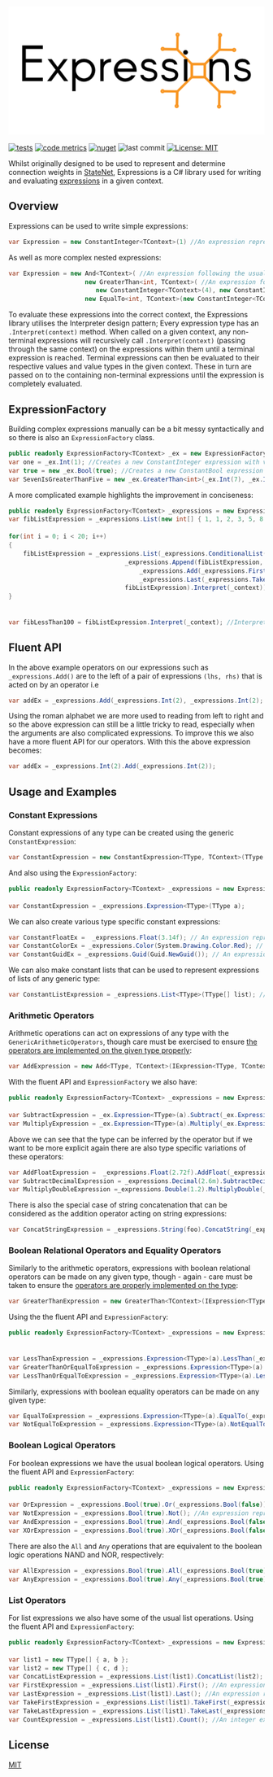 <p align="center">
   <div style="width:640;height:320">
       <img style="width: inherit" src="https://raw.githubusercontent.com/Aptacode/Expressions/main/Resources/Banner.png">
</div>
</p>


[![tests](https://github.com/Aptacode/Expressions/actions/workflows/test.yml/badge.svg)](https://github.com/Aptacode/Expressions/actions/workflows/test.yml)
[![code metrics](https://github.com/Aptacode/Geometry/actions/workflows/metrics.yml/badge.svg)](https://github.com/Aptacode/Geometry/blob/main/CODE_METRICS.md)
[![nuget](https://img.shields.io/nuget/v/Aptacode.Expressions.svg?style=flat&color=brightgreen)](https://www.nuget.org/packages/Aptacode.Expressions/)
![last commit](https://img.shields.io/github/last-commit/Aptacode/Expressions?style=flat&cacheSeconds=86000&color=brightgreen)
[![License: MIT](https://img.shields.io/badge/License-MIT-brightgreen.svg)](https://opensource.org/licenses/MIT)

Whilst originally designed to be used to represent and determine connection weights in [StateNet](https://github.com/Aptacode/StateNet), Expressions is a C# library used for writing and evaluating [expressions](https://en.wikipedia.org/wiki/Expression_(computer_science)) in a given context.

## Overview

Expressions can be used to write simple expressions:

```csharp
var Expression = new ConstantInteger<TContext>(1) //An expression representing the int value 1
```

As well as more complex nested expressions:

```csharp
var Expression = new And<TContext>( //An expression following the usual boolean logic of the 'and' operator
                     new GreaterThan<int, TContext>( //An expression for the comparison operator >, this will evaluate to true as 4 > 1
                        new ConstantInteger<TContext>(4), new ConstantInteger<TContext>(1)),
                     new EqualTo<int, TContext>(new ConstantInteger<TContext>(1), new ConstantInteger<TContext>(1))); //An expression for the equality operator.
```
To evaluate these expressions into the correct context, the Expressions library utilises the Interpreter design pattern; Every expression type has an `.Interpret(context)` method. When called on a given context, any non-terminal expressions will recursively call `.Interpret(context)` (passing through the same context) on the expressions within them until a terminal expression is reached. Terminal expressions can then be evaluated to their respective values and value types in the given context. These in turn are passed on to the containing non-terminal expressions until the expression is completely evaluated.


## ExpressionFactory

Building complex expressions manually can be a bit messy syntactically and so there is also an `ExpressionFactory` class.

```csharp
public readonly ExpressionFactory<TContext> _ex = new ExpressionFactory<TContext>();
var one = _ex.Int(1); //Creates a new ConstantInteger expression with value 1
var true = new _ex.Bool(true); //Creates a new ConstantBool expression with value true
var SevenIsGreaterThanFive = new _ex.GreaterThan<int>(_ex.Int(7), _ex.Int(5)); //This is much tidier than the basic implementation
```

A more complicated example highlights the improvement in conciseness:

```csharp
public readonly ExpressionFactory<TContext> _expressions = new ExpressionFactory<TContext>();
var fibListExpression = _expressions.List(new int[] { 1, 1, 2, 3, 5, 8 });

for(int i = 0; i < 20; i++)
{
    fibListExpression = _expressions.List(_expressions.ConditionalList(_expressions.LessThan(_expressions.Last(fibListExpression), _expressions.Int(100)),
                                _expressions.Append(fibListExpression,
                                    _expressions.Add(_expressions.First(_expressions.TakeLast(fibListExpression, _expressions.Int(2))), 
                                    _expressions.Last(_expressions.TakeLast(fibListExpression, _expressions.Int(2))))),
                                fibListExpression).Interpret(_context)); //An expression that when intepreted will add the next number in the fibonacci sequence to the list as long as that number is less than 100 and return the list as an expression or will just return the list as an expression if the next number is greater than 100.
}


var fibLessThan100 = fibListExpression.Interpret(_context); //Interpreting the expression above will return a list of containing the numbers in the Fibonacci sequence less than 100.
```

## Fluent API

In the above example operators on our expressions such as `_expressions.Add()` are to the left of a pair of expressions `(lhs, rhs)` that is acted on by an operator i.e

```csharp
var addEx = _expressions.Add(_expressions.Int(2), _expressions.Int(2);
```

Using the roman alphabet we are more used to reading from left to right and so the above expression can still be a little tricky to read, especially when the arguments are also complicated expressions. To improve this we also have a more fluent API for our operators. With this the above expression becomes:

```csharp
var addEx = _expressions.Int(2).Add(_expressions.Int(2));
```

## Usage and Examples

### Constant Expressions

Constant expressions of any type can be created using the generic `ConstantExpression`:

```csharp
var ConstantExpression = new ConstantExpression<TType, TContext>(TType a); //An expression 'a' of some generic type 
```
And also using the `ExpressionFactory`:

```csharp
public readonly ExpressionFactory<TContext> _expressions = new ExpressionFactory<TContext>();

var ConstantExpression = _expressions.Expression<TType>(TType a);
```

We can also create various type specific constant expressions:

```csharp
var ConstantFloatEx =  _expressions.Float(3.14f); // An expression representing the float value 3.14
var ConstantColorEx = _expressions.Color(System.Drawing.Color.Red); // An expression representing the color red
var ConstantGuidEx = _expressions.Guid(Guid.NewGuid()); // An expression representing a constant guid
```

We can also make constant lists that can be used to represent expressions of lists of any generic type:

```csharp
var ConstantListExpression = _expressions.List<TType>(TType[] list); //An expression representing a list of some generic type
```

### Arithmetic Operators

Arithmetic operations can act on expressions of any type with the `GenericArithmeticOperators`, though care must be exercised to ensure [the operators are implemented on the given type properly](https://docs.microsoft.com/en-us/dotnet/csharp/language-reference/operators/operator-overloading):

```csharp
var AddExpression = new Add<TType, TContext>(IExpression<TType, TContext> a, IExpression<TType, TContext> b); //An expression representing addition on the expressions a & b: a + b
```

With the fluent API and `ExpressionFactory` we also have:

```csharp
public readonly ExpressionFactory<TContext> _expressions = new ExpressionFactory<TContext>();

var SubtractExpression = _ex.Expression<TType>(a).Subtract(_ex.Expression<TType>(b)); //An expression representing subtraction on the expressions a & b: a - b
var MultiplyExpression = _ex.Expression<TType>(a).Multiply(_ex.Expression<TType>(b));; //An expression representing multiplication on the expressions a & b: a * b
```

Above we can see that the type can be inferred by the operator but if we want to be more explicit again there are also type specific variations of these operators:

```csharp
var AddFloatExpression =  _expressions.Float(2.72f).AddFloat(_expressions.Float(1.41f)); //An expression representing addition of two floats: 2.72 + 1.41
var SubtractDecimalExpression = _expressions.Decimal(2.6m).SubtractDecimal(_expressions.Decimal(1.9m)); //An expression respresenting subtraction of the right float from the left:  2.6 - 1.3
var MultiplyDoubleExpression =_expressions.Double(1.2).MultiplyDouble(_expressions.Double(3.4)); //An expression representing the multiplication of two doubles: 1.2 * 3.4
```

There is also the special case of string concatenation that can be considered as the addition operator acting on string expressions:

```csharp
var ConcatStringExpression = _expressions.String(foo).ConcatString(_expressions.String(bar)); //An expression representing the concatenation (addition) of two string expressions: 'foo' + 'bar'
```

### Boolean Relational Operators and Equality Operators

Similarly to the arithmetic operators, expressions with boolean relational operators can be made on any given type, though - again - care must be taken to ensure the [operators are properly implemented on the type](https://docs.microsoft.com/en-us/dotnet/csharp/language-reference/operators/comparison-operators#operator-overloadability):

```csharp
var GreaterThanExpression = new GreaterThan<TContext>(IExpression<TType, TContext> a, IExpression<TType, TContext> b); // An expression representing the comparison 'a > b'
```

Using the the fluent API and `ExpressionFactory`:

```csharp
public readonly ExpressionFactory<TContext> _expressions = new ExpressionFactory<TContext>();


var LessThanExpression = _expressions.Expression<TType>(a).LessThan(_expressions.Expression<TType>(b)); //An expression representing the comparison a < b
var GreaterThanOrEqualToExpression = _expressions.Expression<TType>(a).GreaterThan(_expressions.Expression<TType>(b)); // An expression representing the comparison a >= b
var LessThanOrEqualToExpression = _expressions.Expression<TType>(a).LessThanOrEqualTo(_expressions.Expression<TType>(b)); // An expression representing the comparison a <= b
```

Similarly, expressions with boolean equality operators can be made on any given type:

```csharp
var EqualToExpression = _expressions.Expression<TType>(a).EqualTo(_expressions.Expression<TType>(b)); //An expression represent the comparison 'a == b'
var NotEqualToExpression = _expressions.Expression<TType>(a).NotEqualTo(_expressions.Expression<TType>(b)); //An expression represent the comparison 'a != b'
```

### Boolean Logical Operators

For boolean expressions we have the usual boolean logical operators. Using the fluent API and `ExpressionFactory`:

```csharp
public readonly ExpressionFactory<TContext> _expressions = new ExpressionFactory<TContext>();

var OrExpression = _expressions.Bool(true).Or(_expressions.Bool(false)); //An expression representing the boolean expression 'true OR false'
var NotExpression = _expressions.Bool(true).Not(); //An expression representing the boolean expression 'NOT true'
var AndExpression = _expressions.Bool(true).And(_expressions.Bool(false)); //An expression representing the boolean expression 'true AND false'
var XOrExpression = _expressions.Bool(true).XOr(_expressions.Bool(false)); //An expression representing the boolean expression 'true XOR false'
```

There are also the `All` and `Any` operations that are equivalent to the boolean logic operations NAND and NOR, respectively:

```csharp
var AllExpression = _expressions.Bool(true).All(_expressions.Bool(true), _expressions.Bool(false)); //An expression respresenting the boolean expression 'true AND true AND false'
var AnyExpression = _expressions.Bool(true).Any(_expressions.Bool(true), _expressions.Bool(false)); //An expression respresenting the boolean expression 'true OR true OR false'
```


### List Operators

For list expressions we also have some of the usual list operations. Using the fluent API and `ExpressionFactory`:

```csharp
public readonly ExpressionFactory<TContext> _expressions = new ExpressionFactory<TContext>();

var list1 = new TType[] { a, b };
var list2 = new TType[] { c, d };
var ConcatListExpression = _expressions.List(list1).ConcatList(list2); //A list expression representing the concatenation of two list expressions 'list1 + list2'
var FirstExpression = _expressions.List(list1).First(); //An expression representing the first item in the list
var LastExpression = _expressions.List(list1).Last(); //An expression representing the last item in the list
var TakeFirstExpression = _expressions.List(list1).TakeFirst(_expressions.Int(n)); //A list expression of the first n items in 'list1'
var TakeLastExpression = _expressions.List(list1).TakeLast(_expressions.Int(m)); //A list expression of the last m items in 'list1'
var CountExpression = _expressions.List(list1).Count(); //An integer expression representing the number of items in the list
```

## License
[MIT](https://choosealicense.com/licenses/mit/)
